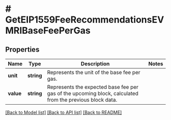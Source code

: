 # # GetEIP1559FeeRecommendationsEVMRIBaseFeePerGas

## Properties

Name | Type | Description | Notes
------------ | ------------- | ------------- | -------------
**unit** | **string** | Represents the unit of the base fee per gas. |
**value** | **string** | Represents the expected base fee per gas of the upcoming block, calculated from the previous block data. |

[[Back to Model list]](../../README.md#models) [[Back to API list]](../../README.md#endpoints) [[Back to README]](../../README.md)

